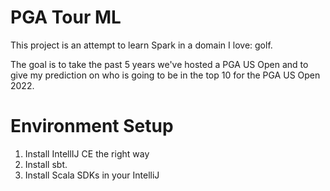 # PGA Tour ML

This project is an attempt to learn Spark in a domain I love: golf.

The goal is to take the past 5 years we've hosted a PGA US Open and to give my prediction on who is going to be in the top 10 for the PGA US Open 2022.

# Environment Setup
1. Install IntellIJ CE the right way
2. Install sbt.
3. Install Scala SDKs in your IntelliJ



